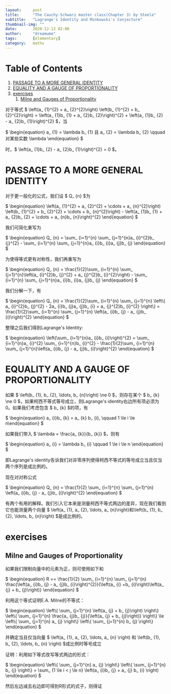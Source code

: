 ```yaml
---
layout:     post
title:      "The Cauchy-Schwarz master class(Chapter 3) by Steele"
subtitle:   "Lagrange's Identity and Minkowski's Conjecture"
thumbnail-img: ""
date:       2020-12-13 02:00
author:     "dreamume"
tags: 		[elementary]
category:   maths
---
```

<head>
    <script src="https://cdn.mathjax.org/mathjax/latest/MathJax.js?config=TeX-AMS-MML_HTMLorMML" type="text/javascript"></script>
    <script type="text/x-mathjax-config">
        MathJax.Hub.Config({
            tex2jax: {
            skipTags: ['script', 'noscript', 'style', 'textarea', 'pre'],
            inlineMath: [['$','$']]
            }
        });
    </script>
</head>

# Table of Contents

1.  [PASSAGE TO A MORE GENERAL IDENTITY](#orgd139ef4)
2.  [EQUALITY AND A GAUGE OF PROPORTIONALITY](#org170d964)
3.  [exercises](#orgbe0825f)
    1.  [Milne and Gauges of Proportionality](#org2e31f77)

对于等式 $ \\left(a_ {1}^{2} + a_ {2}^{2}\\right) \\left(b_ {1}^{2} + b_ {2}^{2}\\right) = \\left(a_ {1}b_ {1} + a_ {2}b_ {2}\\right)^{2} + \\left(a_ {1}b_ {2} - a_ {2}b_ {1}\\right)^{2} $，当

$ \\begin{equation} a_ {1} = \\lambda b_ {1} 且 a_ {2} = \\lambda b_ {2} \\qquad 对某些实数 \\lambda \\end{equation} $

时，$ \\left(a_ {1}b_ {2} - a_ {2}b_ {1}\\right)^{2} = 0 $。


<a id="orgd139ef4"></a>

# PASSAGE TO A MORE GENERAL IDENTITY

对于更一般化的公式，我们设 $ Q_ {n} $为

$ \\begin{equation} \\left(a_ {1}^{2} + a_ {2}^{2} + \\cdots + a_ {n}^{2}\\right) \\left(b_ {1}^{2} + b_ {2}^{2} + \\cdots + b_ {n}^{2}\\right) - \\left(a_ {1}b_ {1} + a_ {2}b_ {2} + \\cdots + a_ {n}b_ {n}\\right)^{2} \\end{equation} $

我们可简化重写为

$ \\begin{equation} Q_ {n} = \\sum_ {i=1}^{n} \\sum_ {j=1}^{n}a_ {i}^{2}b_ {j}^{2} - \\sum_ {i=1}^{n} \\sum_ {j=1}^{n}a_ {i}b_ {i}a_ {j}b_ {j} \\end{equation} $

为使得等式更有对称性，我们再重写为

$ \\begin{equation} Q_ {n} = \\frac{1}{2}\\sum_ {i=1}^{n} \\sum_ {j=1}^{n}\\left(a_ {i}^{2}b_ {j}^{2} + a_ {j}^{2}b_ {i}^{2}\\right) - \\sum_ {i=1}^{n} \\sum_ {j=1}^{n}a_ {i}b_ {i}a_ {j}b_ {j} \\end{equation} $

我们分解一下，有

$ \\begin{equation} Q_ {n} = \\frac{1}{2}\\sum_ {i=1}^{n} \\sum_ {j=1}^{n} \\left\\{ a_ {i}^{2}b_ {j}^{2} - 2a_ {i}b_ {j}a_ {j}b_ {i} + a_ {j}^{2}b_ {i}^{2} \\right\\} = \\frac{1}{2}\\sum_ {i=1}^{n} \\sum_ {j=1}^{n} \\left(a_ {i}b_ {j} - a_ {j}b_ {i}\\right)^{2} \\end{equation} $

整理之后我们得到Lagrange's Identity:

$ \\begin{equation} \\left(\\sum_ {i=1}^{n}a_ {i}b_ {i}\\right)^{2} = \\sum_ {i=1}^{n}a_ {i}^{2} \\sum_ {i=1}^{n}b_ {i}^{2} - \\frac{1}{2}\\sum_ {i=1}^{n} \\sum_ {j=1}^{n}\\left(a_ {i}b_ {j} - a_ {j}b_ {i}\\right)^{2} \\end{equation} $


<a id="org170d964"></a>

# EQUALITY AND A GAUGE OF PROPORTIONALITY

如果 $ \\left(b_ {1}, b_ {2}, \\ldots, b_ {n}\\right) \\ne 0 $，则存在某个 $ b_ {k} \\ne 0 $，如果柯西不等式等号成立，则Lagrange's identity右边所有项必须为0。如果我们考虑包含 $ b_ {k} $的项，有

$ \\begin{equation} a_ {i}b_ {k} = a_ {k} b_ {i}, \\qquad 1 \\le i \\le n\\end{equation} $

如果我们带入 $ \\lambda = \\frac{a_ {k}}{b_ {k}} $，则有

$ \\begin{equation} a_ {i} = \\lambda b_ {i} \\qquad 1 \\le i \\le n \\end{equation} $

即Lagrange's identity告诉我们对非零序列使得柯西不等式的等号成立当且仅当两个序列是成比例的。

现在对对称公式

$ \\begin{equation} Q_ {n} = \\frac{1}{2} \\sum_ {i=1}^{n} \\sum_ {j=1}^{n} \\left(a_ {i}b_ {j} - a_ {j}b_ {i}\\right)^{2} \\end{equation} $

有两个有用的解释。我们引入它本来是测量柯西不等式两边的差异，现在我们看到它也能测量两个向量 $ \\left(a_ {1}, a_ {2}, \\ldots, a_ {n}\\right)和\\left(b_ {1}, b_ {2}, \\ldots, b_ {n}\\right) $是成比例的。


<a id="orgbe0825f"></a>

# exercises


<a id="org2e31f77"></a>

## Milne and Gauges of Proportionality

如果我们限制向量中的元素为正，则可使用如下和

$ \\begin{equation} R == \\frac{1}{2} \\sum_ {i=1}^{n} \\sum_ {j=1}^{n} \\frac{\\left(a_ {i}b_ {j} - a_ {j}b_ {i}\\right)^{2}}{\\left(a_ {i} +b_ {i}\\right)\\left(a_ {j} + b_ {j}\\right)} \\end{equation} $

利用这个等式证明E.A. Milne的不等式：

$ \\begin{equation} \\left\\{ \\sum_ {j=1}^{n} \\left(a_ {j} + b_ {j}\\right) \\right\\} \\left\\{ \\sum_ {j=1}^{n} \\frac{a_ {j}b_ {j}}{\\left(a_ {j} + b_ {j}\\right)} \\right\\} \\le \\left\\{ \\sum_ {j=1}^{n} a_ {j} \\right\\} \\left\\{ \\sum_ {j=1}^{n} b_ {j} \\right\\} \\end{equation} $

并确定当且仅当向量 $ \\left(a_ {1}, a_ {2}, \\ldots, a_ {n} \\right) 和 \\left(b_ {1}, b_ {2}, \\ldots, b_ {n} \\right) $成比例时等号成立

证明：利用如下等式改写等式两边的形式：

$ \\begin{equation} \\left\\{ \\sum_ {j=1}^{n} a_ {j} \\right\\} \\left\\{ \\sum_ {j=1}^{n} b_ {j} \\right\\} = \\sum_ {1 \\le i < j \\le n} \\left(a_ {i}b_ {j} + a_ {j} b_ {i} \\right) \\end{equation} $

然后左边减去右边即可得到R形式的式子，则得证
